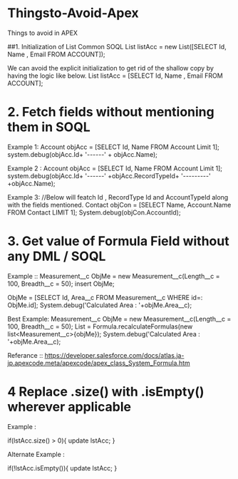 # Thingsto-Avoid-Apex
Things to avoid in APEX

##1. Initialization of List
Common SOQL 
List<Account> listAcc = new List<Account>([SELECT Id, Name , Email FROM ACCOUNT]);
  
  We can avoid the explicit initialization to get rid of the shallow copy by having the logic like below.
  List<Account> listAcc = [SELECT Id, Name , Email FROM ACCOUNT];
  
  # 2. Fetch fields without mentioning them in SOQL 
  
  Example 1: 
  Account objAcc = [SELECT Id, Name FROM Account Limit 1];
  system.debug(objAcc.Id+ '------' + objAcc.Name);
  
  Example 2 : 
   Account objAcc = [SELECT Id, Name FROM Account Limit 1];
    system.debug(objAcc.Id+ '------' +objAcc.RecordTypeId+ '---------' +objAcc.Name);
  
  Example 3: //Below will featch Id , RecordType Id and AccountTypeId along with the fields mentioned.
  Contact objCon = [SELECT Name, Account.Name FROM Contact LIMIT 1];
  System.debug(objCon.AccountId);
  
  
  # 3. Get value of Formula Field without any DML / SOQL 
  
  Example ::
  Measurement__c ObjMe = new Measurement__c(Length__c = 100, Breadth__c = 50);
  insert ObjMe;
  
  ObjMe = [SELECT Id, Area__c FROM Measurement__c WHERE id=: ObjMe.id];
  System.debug('Calculated Area : '+objMe.Area__c);

  Best Example: 
   Measurement__c ObjMe = new Measurement__c(Length__c = 100, Breadth__c = 50);
  List<FormulaRecalcResult> = Formula.recalculateFormulas(new list<Measurement__c>{objMe});
   System.debug('Calculated Area : '+objMe.Area__c);
  
  
  Referance :: https://developer.salesforce.com/docs/atlas.ja-jp.apexcode.meta/apexcode/apex_class_System_Formula.htm 
  
  # 4 Replace .size() with .isEmpty() wherever applicable
  
  Example : 
  
  if(lstAcc.size() > 0){
    update lstAcc;
  }
  
  Alternate Example : 
  
   if(!lstAcc.isEmpty()){
    update lstAcc;
  }
  
  

